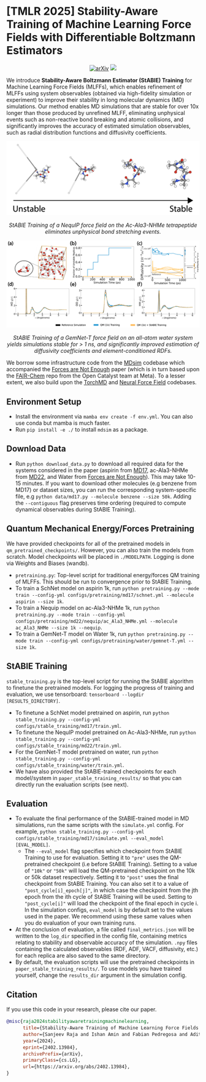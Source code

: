 # [TMLR 2025] Stability-Aware Training of Machine Learning Force Fields with Differentiable Boltzmann Estimators
<p align="center">
<a href="https://arxiv.org/abs/2402.13984"><img src="https://img.shields.io/badge/arXiv-b31b1b?style=for-the-badge&logo=arxiv" alt="arXiv"/></a>
<!-- <a href="https://www.youtube.com/watch?v=hCVXXdJZJFo"><img src="https://img.shields.io/badge/Watch%20Talk-FF0000?logo=youtube&logoColor=white" alt="LoGaG Talk"/></a> -->
<a href="https://www.youtube.com/watch?v=hCVXXdJZJFo">
    <img src="https://img.shields.io/badge/Watch%20Talk-FF0000?logo=youtube&logoColor=white&style=for-the-badge" height="28">
</a>
</p>

We introduce **Stability-Aware Boltzmann Estimator (StABlE) Training** for Machine Learning Force Fields (MLFFs), which enables refinement of MLFFs using system observables (obtained via high-fidelity simulation or experiment) to improve their stability in long molecular dynamics (MD) simulations. Our method enables MD simulations that are stable for over 10x longer than those produced by unrefined MLFF, eliminating unphysical events such as non-reactive bond breaking and atomic collisions, and significantly improves the accuracy of estimated simulation observables, such as radial distribution functions and diffusivity coefficients.

<p align="center">
<img src="assets/instability_progression.png" alt=""/>
</p>
<p align="center">
<i>StABlE Training of a NequIP force field on the Ac-Ala3-NHMe tetrapeptide eliminates unphysical bond stretching events.</i>
</p>

<p align="center">
<img src="assets/water_figure.png" alt=""/>
</p>
<p align="center">
<i>StABlE Training of a GemNet-T force field on an all-atom water system yields simulations stable for > 1 ns, and significantly improved estimation of diffusivity coefficients and element-conditioned RDFs.</i>
</p>


We borrow some infrastructure code from the [MDsim](https://github.com/kyonofx/MDsim) codebase which accompanied the [Forces are Not Enough](https://arxiv.org/abs/2210.07237) paper (which is in turn based upon the [FAIR-Chem](https://github.com/FAIR-Chem/fairchem) repo from the Open Catalyst team at Meta). To a lesser extent, we also build upon the [TorchMD](https://github.com/torchmd/mdgrad) and [Neural Force Field](https://github.com/learningmatter-mit/NeuralForceField) codebases. 

## Environment Setup
- Install the environment via ```mamba env create -f env.yml```. You can also use conda but mamba is much faster.
- Run ```pip install -e ./``` to install ```mdsim``` as a package.

## Download Data
- Run ```python download_data.py``` to download all required data for the systems considered in the paper (aspirin from [MD17](http://www.sgdml.org/#datasets), ac-Ala3-NHMe from [MD22](http://www.sgdml.org/#datasets), and Water from [Forces are Not Enough](https://arxiv.org/abs/2210.07237)). This may take 10-15 minutes. If you want to download other molecules (e.g benzene from MD17) or dataset sizes, you can run the corresponding system-specific file, e.g ```python data/md17.py --molecule benzene --size 50k```. Adding the ```--contiguous``` flag preserves time ordering (required to compute dynamical observables during StABlE Training).

## Quantum Mechanical Energy/Forces Pretraining
We have provided checkpoints for all of the pretrained models in ```qm_pretrained_checkpoints/```. However, you can also train the models from scratch. Model checkpoints will be placed in ```./MODELPATH```. Logging is done via Weights and Biases (wandb).
- ```pretraining.py```: Top-level script for traditional energy/forces QM training of MLFFs. This should be run to convergence prior to StABlE Training. 
- To train a SchNet model on aspirin 1k, run ```python pretraining.py --mode train --config-yml configs/pretraining/md17/schnet.yml --molecule aspirin --size 1k```. 
- To train a Nequip model on ac-Ala3-NHMe 1k, run ```python pretraining.py --mode train --config-yml configs/pretraining/md22/nequip/ac_Ala3_NHMe.yml --molecule ac_Ala3_NHMe --size 1k --nequip```. 
- To train a GemNet-T model on Water 1k, run ```python pretraining.py --mode train --config-yml configs/pretraining/water/gemnet-T.yml --size 1k```. 

## StABlE Training
```stable_training.py``` is the top-level script for running the StABlE algorithm to finetune the pretrained models. For logging the progress of training and evaluation, we use tensorboard: ```tensorboard --logdir [RESULTS_DIRECTORY]```.

- To finetune a SchNet model pretrained on aspirin, run ```python stable_training.py --config-yml configs/stable_training/md17/train.yml```.
- To finetune the NequIP model pretrained on Ac-Ala3-NHMe, run ```python stable_training.py --config-yml configs/stable_training/md22/train.yml```. 
- For the GemNet-T model pretrained on water, run ```python stable_training.py --config-yml configs/stable_training/water/train.yml```. 
- We have also provided the StABlE-trained checkpoints for each model/system in ```paper_stable_training_results/``` so that you can directly run the evaluation scripts (see next).

## Evaluation
- To evaluate the final performance of the StABlE-trained model in MD simulations, run the same scripts with the ```simulate.yml``` config. For example, ```python stable_training.py --config-yml configs/stable_training/md17/simulate.yml --eval_model [EVAL_MODEL]```.
  - The ```--eval_model``` flag specifies which checkpoint from StABlE Training to use for evaluation. Setting it to ```"pre"``` uses the QM-pretrained checkpoint (i.e before StABlE Training). Setting to a value of ```"10k"``` or       ```"50k"``` will load the QM-pretrained checkpoint on the 10k or 50k dataset respectively. Setting it to ```"post"``` uses the final checkpoint from StABlE Training. You can also set it to a value of ```"post_cycle[i]_epoch[j]"```, in which case the checkpoint from the jth epoch from the ith cycle of StABlE Training will be used. Setting to ```"post_cycle[i]"``` will load the checkpoint of the final epoch in cycle i. In the simulation configs, ```eval_model``` is by default set to the values used in the paper. We recommend using these same values when you do evaluation of your own training runs.
- At the conclusion of evaluation, a file called ```final_metrics.json``` will be written to the ```log_dir``` specified in the config file, containing metrics relating to stability and observable accuracy of the simulation. ```.npy``` files containing the calculated observables (RDF, ADF, VACF, diffusivity, etc.) for each replica are also saved to the same directory.
- By default, the evaluation scripts will use the pretrained checkpoints in ```paper_stable_training_results/```. To use models you have trained yourself, change the ```results_dir``` argument in the simulation config.

## Citation
If you use this code in your research, please cite our paper.

```bibtex
@misc{raja2024stabilityawaretrainingmachinelearning,
      title={Stability-Aware Training of Machine Learning Force Fields with Differentiable Boltzmann Estimators}, 
      author={Sanjeev Raja and Ishan Amin and Fabian Pedregosa and Aditi S. Krishnapriyan},
      year={2024},
      eprint={2402.13984},
      archivePrefix={arXiv},
      primaryClass={cs.LG},
      url={https://arxiv.org/abs/2402.13984}, 
}
